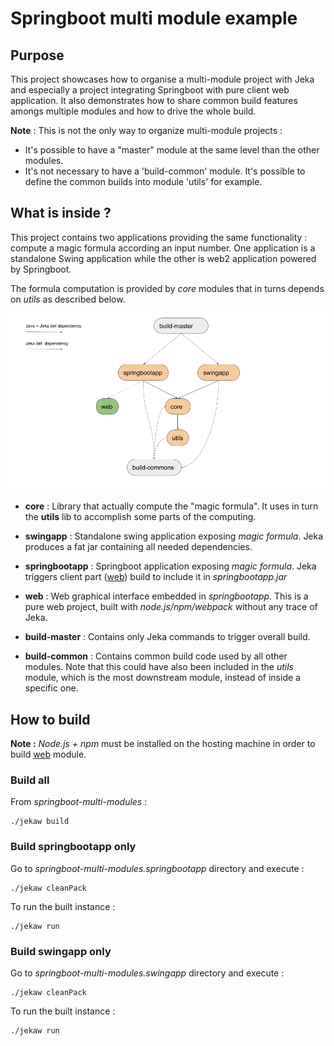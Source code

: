 # Springboot multi module example

## Purpose
This project showcases how to organise a multi-module project with Jeka and especially a project integrating Springboot 
with pure client web application. It also demonstrates how to share common build features amongs multiple modules and how to 
drive the whole build.

__Note__ : This is not the only way to organize multi-module projects :
* It's possible to have a "master" module at the same level than the other modules.
* It's not necessary to have a 'build-common' module. It's possible to define the common builds into  module 'utils' for example.

## What is inside ?

This project contains two applications providing the same functionality : compute a magic formula according an input number.
One application is a standalone Swing application while the other is web2 application powered by Springboot.

The formula computation is provided by _core_ modules that in turns depends on  _utils_ as described below.

![map](modules.png) 

* __core__ : Library that actually compute the "magic formula". It uses in turn the __utils__ lib to accomplish some parts of the computing.

* __swingapp__ : Standalone swing application exposing _magic formula_. Jeka produces a fat jar containing all needed dependencies.

* __springbootapp__ : Springboot application exposing _magic formula_. Jeka triggers client part ([web](./web)) build to include it in _springbootapp.jar_ 

* __web__ : Web graphical interface embedded in _springbootapp_. This is a pure web project, built with _node.js/npm/webpack_ without any trace of Jeka.

* __build-master__ : Contains only Jeka commands to trigger overall build.

* __build-common__ : Contains common build code used by all other modules. Note that this could have also been included in the _utils_ module, which is the most downstream module, instead of inside a specific one. 


## How to build

**Note :** _Node.js + npm_ must be installed on the hosting machine in order to build [web](./web) module.

### Build all

From _springboot-multi-modules_ :

```shell
./jekaw build
```

### Build springbootapp only

Go to  *springboot-multi-modules.springbootapp* directory and execute :

```shell
./jekaw cleanPack
```

To run the built instance : 
```shell
./jekaw run
```

### Build swingapp only

Go to  *springboot-multi-modules.swingapp* directory and execute :

```shell
./jekaw cleanPack
```
To run the built instance : 
```shell
./jekaw run
```
